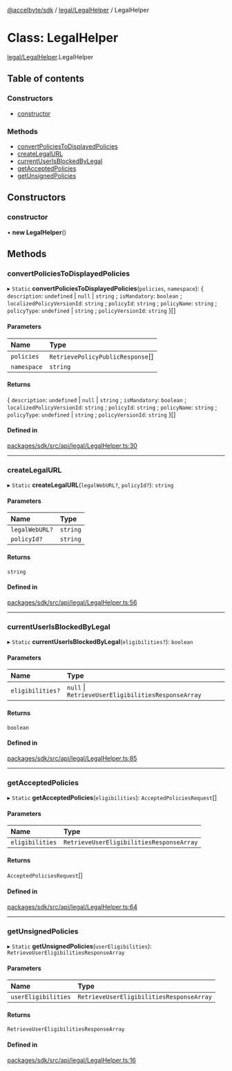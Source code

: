 [@accelbyte/sdk](../README.md) / [legal/LegalHelper](../modules/legal_LegalHelper.md) / LegalHelper

# Class: LegalHelper

[legal/LegalHelper](../modules/legal_LegalHelper.md).LegalHelper

## Table of contents

### Constructors

- [constructor](legal_LegalHelper.LegalHelper.md#constructor)

### Methods

- [convertPoliciesToDisplayedPolicies](legal_LegalHelper.LegalHelper.md#convertpoliciestodisplayedpolicies)
- [createLegalURL](legal_LegalHelper.LegalHelper.md#createlegalurl)
- [currentUserIsBlockedByLegal](legal_LegalHelper.LegalHelper.md#currentuserisblockedbylegal)
- [getAcceptedPolicies](legal_LegalHelper.LegalHelper.md#getacceptedpolicies)
- [getUnsignedPolicies](legal_LegalHelper.LegalHelper.md#getunsignedpolicies)

## Constructors

### constructor

• **new LegalHelper**()

## Methods

### convertPoliciesToDisplayedPolicies

▸ `Static` **convertPoliciesToDisplayedPolicies**(`policies`, `namespace`): { `description`: `undefined` \| ``null`` \| `string` ; `isMandatory`: `boolean` ; `localizedPolicyVersionId`: `string` ; `policyId`: `string` ; `policyName`: `string` ; `policyType`: `undefined` \| `string` ; `policyVersionId`: `string`  }[]

#### Parameters

| Name | Type |
| :------ | :------ |
| `policies` | `RetrievePolicyPublicResponse`[] |
| `namespace` | `string` |

#### Returns

{ `description`: `undefined` \| ``null`` \| `string` ; `isMandatory`: `boolean` ; `localizedPolicyVersionId`: `string` ; `policyId`: `string` ; `policyName`: `string` ; `policyType`: `undefined` \| `string` ; `policyVersionId`: `string`  }[]

#### Defined in

[packages/sdk/src/api/legal/LegalHelper.ts:30](https://github.com/AccelByte/accelbyte-web-sdk/blob/96dad9f/packages/sdk/src/api/legal/LegalHelper.ts#L30)

___

### createLegalURL

▸ `Static` **createLegalURL**(`legalWebURL?`, `policyId?`): `string`

#### Parameters

| Name | Type |
| :------ | :------ |
| `legalWebURL?` | `string` |
| `policyId?` | `string` |

#### Returns

`string`

#### Defined in

[packages/sdk/src/api/legal/LegalHelper.ts:56](https://github.com/AccelByte/accelbyte-web-sdk/blob/96dad9f/packages/sdk/src/api/legal/LegalHelper.ts#L56)

___

### currentUserIsBlockedByLegal

▸ `Static` **currentUserIsBlockedByLegal**(`eligibilities?`): `boolean`

#### Parameters

| Name | Type |
| :------ | :------ |
| `eligibilities?` | ``null`` \| `RetrieveUserEligibilitiesResponseArray` |

#### Returns

`boolean`

#### Defined in

[packages/sdk/src/api/legal/LegalHelper.ts:85](https://github.com/AccelByte/accelbyte-web-sdk/blob/96dad9f/packages/sdk/src/api/legal/LegalHelper.ts#L85)

___

### getAcceptedPolicies

▸ `Static` **getAcceptedPolicies**(`eligibilities`): `AcceptedPoliciesRequest`[]

#### Parameters

| Name | Type |
| :------ | :------ |
| `eligibilities` | `RetrieveUserEligibilitiesResponseArray` |

#### Returns

`AcceptedPoliciesRequest`[]

#### Defined in

[packages/sdk/src/api/legal/LegalHelper.ts:64](https://github.com/AccelByte/accelbyte-web-sdk/blob/96dad9f/packages/sdk/src/api/legal/LegalHelper.ts#L64)

___

### getUnsignedPolicies

▸ `Static` **getUnsignedPolicies**(`userEligibilities`): `RetrieveUserEligibilitiesResponseArray`

#### Parameters

| Name | Type |
| :------ | :------ |
| `userEligibilities` | `RetrieveUserEligibilitiesResponseArray` |

#### Returns

`RetrieveUserEligibilitiesResponseArray`

#### Defined in

[packages/sdk/src/api/legal/LegalHelper.ts:16](https://github.com/AccelByte/accelbyte-web-sdk/blob/96dad9f/packages/sdk/src/api/legal/LegalHelper.ts#L16)
